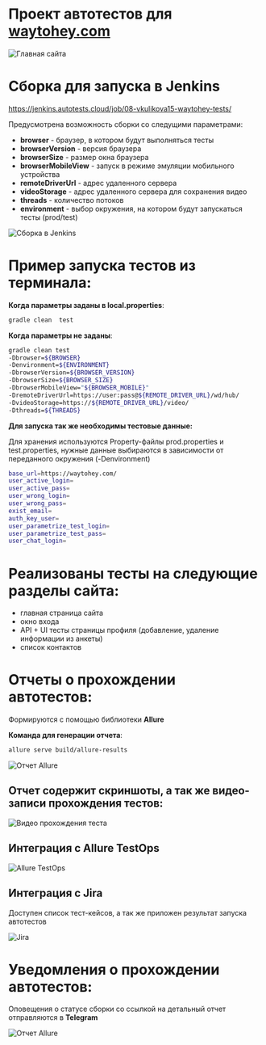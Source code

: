 # Проект автотестов для [waytohey.com](https://waytohey.com/)

![Главная сайта](https://github.com/vkos15/waytohey_tests/blob/main/images/WayToHey%20%E2%9D%A4%EF%B8%8F%20Main%20page.png)

# Сборка для запуска в Jenkins 

https://jenkins.autotests.cloud/job/08-vkulikova15-waytohey-tests/

Предусмотрена возможность сборки со следущими параметрами:

- **browser** - браузер, в котором будут выполняться тесты
- **browserVersion** - версия браузера
- **browserSize** - размер окна браузера
- **browserMobileView** - запуск в режиме эмуляции мобильного устройства
- **remoteDriverUrl** - адрес удаленного сервера
- **videoStorage** - адрес удаленного сервера для сохранения видео
- **threads** - количество потоков
- **environment** - выбор окружения, на котором будут запускаться тесты (prod/test)

![Сборка в Jenkins](https://github.com/vkos15/waytohey_tests/blob/main/images/Jenkins-1.png)

# Пример запуска тестов из терминала: #

**Когда параметры заданы в local.properties**:

```bash
gradle clean  test
```

**Когда параметры не заданы**:
```bash
gradle clean test
-Dbrowser=${BROWSER}
-Denvironment=${ENVIRONMENT}
-DbrowserVersion=${BROWSER_VERSION}
-DbrowserSize=${BROWSER_SIZE}
-DbrowserMobileView="${BROWSER_MOBILE}"
-DremoteDriverUrl=https://user:pass@${REMOTE_DRIVER_URL}/wd/hub/
-DvideoStorage=https://${REMOTE_DRIVER_URL}/video/
-Dthreads=${THREADS}
```
**Для запуска так же необходимы тестовые данные:**  

Для хранения используются Property-файлы prod.properties и test.properties, нужные данные выбираются в зависимости
от переданного окружения (-Denvironment)
```bash
base_url=https://waytohey.com/
user_active_login=
user_active_pass=
user_wrong_login=
user_wrong_pass=
exist_email=
auth_key_user=
user_parametrize_test_login=
user_parametrize_test_pass=
user_chat_login=
```

# Реализованы тесты на следующие разделы сайта:

- главная страница сайта
- окно входа
- API + UI тесты страницы профиля (добавление, удаление информации из анкеты)
- список контактов

# Отчеты о прохождении автотестов: #
Формируются с помощью библиотеки **Allure**

**Команда для генерации отчета**:

```bash
allure serve build/allure-results
```

![Отчет Allure](https://github.com/vkos15/waytohey_tests/blob/main/images/Allure%20Report.png)


## Отчет содержит скриншоты, а так же видео-записи прохождения тестов: ##

![Видео прохождения теста](https://github.com/vkos15/waytohey_tests/blob/main/images/test_profile_video.gif)

## Интеграция с Allure TestOps ##

![Allure TestOps](https://github.com/vkos15/waytohey_tests/blob/main/images/Allure%20TestOps.png)

## Интеграция с Jira ##

Доступен список тест-кейсов, а так же приложен результат запуска автотестов 

![Jira](https://github.com/vkos15/waytohey_tests/blob/main/images/WayToHey%20tests%20Jira%20.png)


# Уведомления о прохождении автотестов: # 

Оповещения о статусе сборки со ссылкой на детальный отчет отправляются в **Telegram**

![Отчет Allure](https://github.com/vkos15/waytohey_tests/blob/main/images/Telegram%20notification.png)







